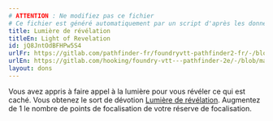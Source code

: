 ```yaml
---
# ATTENTION : Ne modifiez pas ce fichier
# Ce fichier est généré automatiquement par un script d'après les données du module Foundry VTT officiel et de sa traduction
title: Lumière de révélation
titleEn: Light of Revelation
id: jQ8JntOdBFHPw5S4
urlFr: https://gitlab.com/pathfinder-fr/foundryvtt-pathfinder2-fr/-/blob/master/data/feats/jQ8JntOdBFHPw5S4.htm
urlEn: https://gitlab.com/hooking/foundry-vtt---pathfinder-2e/-/blob/master/packs/data/feats.db/light-of-revelation.json
layout: dons
---
```

Vous avez appris à faire appel à la lumière pour vous révéler ce qui est caché. Vous obtenez le sort de dévotion [Lumière de révélation](../sorts/lumière-de-révélation.html). Augmentez de 1 le nombre de points de focalisation de votre réserve de focalisation.
